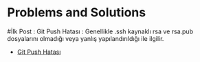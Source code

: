 # Problems and Solutions

#İlk Post : Git Push Hatası : Genellikle .ssh kaynaklı rsa ve rsa.pub dosyalarını olmadığı veya yanlış yapılandırıldığı ile ilgilir.
  <ul> <li> <a href="https://github.com/erdaldanis/ChronicProblems/blob/main/GitPushHatas%C4%B1.md"> Git Push Hatası </a> </li> </ul> 

